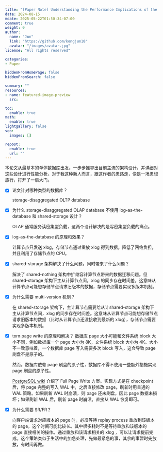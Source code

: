 ```yaml
---
title: "[Paper Note] Understanding the Performance Implications of the Design Principles in Storage-Disaggregated Databases"
date: 2024-08-15
mdate: 2025-05-22T01:50:34-07:00
comment: true
weight: 0
author:
  name: "Jun"
  link: "https://github.com/kongjun18"
  avatar: "/images/avatar.jpg"
license: "All rights reserved"

categories:
- Paper

hiddenFromHomePage: false
hiddenFromSearch: false

summary: ""
resources:
- name: featured-image-preview
  src: 

toc:
  enable: true
math:
  enable: true
lightgallery: false
seo:
  images: []

repost:
  enable: true
  url: ""
---
```



本论文从最基本的单体数据库出发，一步步推导出目前主流的架构设计，并详细对这些设计进行性能分析。对于我这种新人而言，跟这作者的思路走，像是一场思想旅行，打开了一扇大门。


- [x] 论文针对哪种类型的数据库？

    storage-disaggregated OLTP database

- [x] 为什么 storage-disaggregated OLAP database 不使用 log-as-the-database 和 shared-storage 设计？

    OLAP 通常服务读密集型负载，这两个设计解决的是写密集型负载的痛点。

- [x] log-as-the-database 的原理和效果？

    计算节点只发送 xlog，存储节点通过重放 xlog 得到数据。降低了网络负担，并且利用了存储节点的 CPU。

- [x] shared-storage 架构解决了什么问题，同时带来了什么问题？

    解决了 shared-nothing 架构中扩缩容计算节点带来的数据迁移问题。但 shared-storage 架构下主从计算节点间，xlog 的同步存在时间差。这意味从计算节点可能想存储节点请求旧版本的数据，存储节点需要实现多版本机制。

- [x] 为什么需要 multi-version 机制？

    在 shared-storage 架构下，主计算节点需要给从计shared-storage 架构下主从计算节点间，xlog 的同步存在时间差。这意味从计算节点可能想存储节点请求旧版本的数据（此时从计算节点还没接收到最新的 xlog），存储节点需要实现多版本机制。

- [x] torn page write 的原理和解决？
    数据库 page 大小可能和文件系统 block 大小不同，例如数据库一个 page 大小为 8K，文件系统 block 大小为 4K。大小不一致意味着，一个数据库 page 写入需要多次 block 写入，这会导致 page 刷盘不是原子的。

    然而，数据库依赖 page 刷盘的原子性，数据库不得不使用一些额外措施实现 page 刷盘的原子性。

    [PostgreSQL wiki](https://wiki.postgresql.org/wiki/Full_page_writes) 介绍了 Full Page Write 方案。实现方式是在 checkpoint 后，将 page 完整的写入 WAL 中，之后直接修改 page，刷新时用普通的 WAL 策略。如果刷新 WAL 时崩溃，则 page 还未刷盘，因此 page 数据未损坏；如果刷新 WAL 后，刷新 page 时崩溃，直接从 WAL 恢复即可。

- [x] 为什么需要 SR/FR？

    向客户端请求对应版本的 page 时，必须等待 replay process 重放到该版本的 page，这个时间可能比较长。其中很多耗时不是等待重放和该版本的 page 直接相关的操作。通过重放和该请求相关的 xlog ，可以让请求提前完成。这个策略类似于生活中的加急处理，先做最紧急的事，其余的事暂时先放放，有时间再做。


